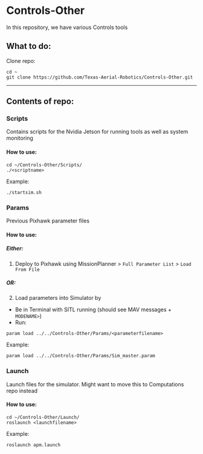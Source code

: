 # Controls-Other

In this repository, we have various Controls tools 

## What to do: 

Clone repo: 
```
cd ~ 
git clone https://github.com/Texas-Aerial-Robotics/Controls-Other.git
```

--- 

## Contents of repo: 

 
### Scripts 

Contains scripts for the Nvidia Jetson for running tools as well as system monitoring 

#### How to use: 
```
cd ~/Controls-Other/Scripts/ 
./<scriptname> 
```
Example: 
```
./startsim.sh 
```


### Params 

Previous Pixhawk parameter files 

#### How to use: 
##### Either: 
1. Deploy to Pixhawk using MissionPlanner > `Full Parameter List` > `Load From File`

##### OR: 
2. Load parameters into Simulator by 
- Be in Terminal with SITL running (should see MAV messages + `MODENAME>`) 
- Run: 
```
param load ../../Controls-Other/Params/<parameterfilename> 
```
Example: 
```
param load ../../Controls-Other/Params/Sim_master.param 
```


### Launch 

Launch files for the simulator. Might want to move this to Computations repo instead 

#### How to use: 
```
cd ~/Controls-Other/Launch/ 
roslaunch <launchfilename> 
```
Example: 
```
roslaunch apm.launch
```
